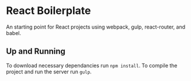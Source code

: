 # React Boilerplate
An starting point for React projects using webpack, gulp, react-router, and babel.

## Up and Running
To download necessary dependancies run `npm install`.
To compile the project and run the server run `gulp`.
